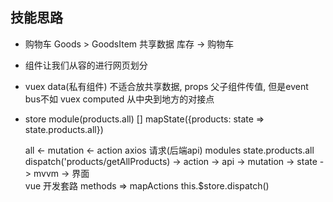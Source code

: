 ##  技能思路
-  购物车 
Goods > GoodsItem
共享数据 库存 -> 购物车
- 组件让我们从容的进行网页划分
- vuex 
  data(私有组件) 不适合放共享数据,
  props 父子组件传值, 但是event bus不如 vuex
  computed 从中央到地方的对接点
- 
  store module(products.all) []
  mapState({products: state => state.products.all})
  
  all <- mutation <- action axios 请求(后端api)
  modules  state.products.all
  dispatch('products/getAllProducts) -> action -> api -> mutation -> state -> mvvm -> 界面  
  vue 开发套路
  methods => mapActions
  this.$store.dispatch()